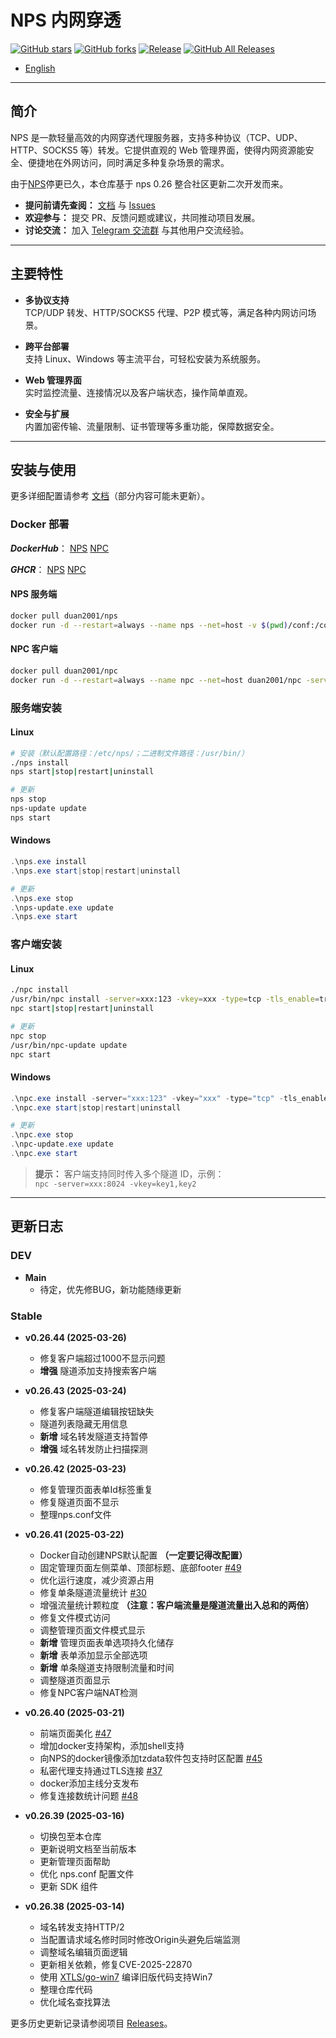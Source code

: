 # NPS 内网穿透

[![GitHub stars](https://img.shields.io/github/stars/djylb/nps.svg)](https://github.com/djylb/nps)
[![GitHub forks](https://img.shields.io/github/forks/djylb/nps.svg)](https://github.com/djylb/nps)
[![Release](https://github.com/djylb/nps/workflows/Release/badge.svg)](https://github.com/djylb/nps/actions)
[![GitHub All Releases](https://img.shields.io/github/downloads/djylb/nps/total)](https://github.com/djylb/nps/releases)

- [English](https://github.com/djylb/nps/blob/master/README_en.md)

---

## 简介

NPS 是一款轻量高效的内网穿透代理服务器，支持多种协议（TCP、UDP、HTTP、SOCKS5 等）转发。它提供直观的 Web 管理界面，使得内网资源能安全、便捷地在外网访问，同时满足多种复杂场景的需求。

由于[NPS](https://github.com/ehang-io/nps)停更已久，本仓库基于 nps 0.26 整合社区更新二次开发而来。

- **提问前请先查阅：**  [文档](https://d-jy.net/docs/nps/) 与 [Issues](https://github.com/djylb/nps/issues)
- **欢迎参与：**  提交 PR、反馈问题或建议，共同推动项目发展。
- **讨论交流：**  加入 [Telegram 交流群](https://t.me/npsdev) 与其他用户交流经验。

---

## 主要特性

- **多协议支持**  
  TCP/UDP 转发、HTTP/SOCKS5 代理、P2P 模式等，满足各种内网访问场景。

- **跨平台部署**  
  支持 Linux、Windows 等主流平台，可轻松安装为系统服务。

- **Web 管理界面**  
  实时监控流量、连接情况以及客户端状态，操作简单直观。

- **安全与扩展**  
  内置加密传输、流量限制、证书管理等多重功能，保障数据安全。

---

## 安装与使用

更多详细配置请参考 [文档](https://d-jy.net/docs/nps/)（部分内容可能未更新）。

### Docker 部署

***DockerHub***： [NPS](https://hub.docker.com/r/duan2001/nps) [NPC](https://hub.docker.com/r/duan2001/npc)

***GHCR***： [NPS](https://github.com/djylb/nps/pkgs/container/nps) [NPC](https://github.com/djylb/nps/pkgs/container/npc)

#### NPS 服务端
```bash
docker pull duan2001/nps
docker run -d --restart=always --name nps --net=host -v $(pwd)/conf:/conf -v /etc/localtime:/etc/localtime:ro duan2001/nps
```

#### NPC 客户端
```bash
docker pull duan2001/npc
docker run -d --restart=always --name npc --net=host duan2001/npc -server=xxx:123 -vkey=key1,key2 -tls_enable=true -log=off
```

### 服务端安装

#### Linux
```bash
# 安装（默认配置路径：/etc/nps/；二进制文件路径：/usr/bin/）
./nps install
nps start|stop|restart|uninstall

# 更新
nps stop
nps-update update
nps start
```

#### Windows
```powershell
.\nps.exe install
.\nps.exe start|stop|restart|uninstall

# 更新
.\nps.exe stop
.\nps-update.exe update
.\nps.exe start
```

### 客户端安装

#### Linux
```bash
./npc install
/usr/bin/npc install -server=xxx:123 -vkey=xxx -type=tcp -tls_enable=true -log=off
npc start|stop|restart|uninstall

# 更新
npc stop
/usr/bin/npc-update update
npc start
```

#### Windows
```powershell
.\npc.exe install -server="xxx:123" -vkey="xxx" -type="tcp" -tls_enable="true" -log="off"
.\npc.exe start|stop|restart|uninstall

# 更新
.\npc.exe stop
.\npc-update.exe update
.\npc.exe start
```

> **提示：** 客户端支持同时传入多个隧道 ID，示例：  
> `npc -server=xxx:8024 -vkey=key1,key2`

---

## 更新日志

### DEV

- **Main** 
  - 待定，优先修BUG，新功能随缘更新

### Stable

- **v0.26.44 (2025-03-26)** 
  - 修复客户端超过1000不显示问题
  - **增强** 隧道添加支持搜索客户端

- **v0.26.43 (2025-03-24)** 
  - 修复客户端隧道编辑按钮缺失
  - 隧道列表隐藏无用信息
  - **新增** 域名转发隧道支持暂停
  - **增强** 域名转发防止扫描探测

- **v0.26.42 (2025-03-23)** 
  - 修复管理页面表单Id标签重复
  - 修复隧道页面不显示
  - 整理nps.conf文件

- **v0.26.41 (2025-03-22)** 
  - Docker自动创建NPS默认配置 **（一定要记得改配置）**
  - 固定管理页面左侧菜单、顶部标题、底部footer [#49](https://github.com/djylb/nps/pull/49)
  - 优化运行速度，减少资源占用
  - 修复单条隧道流量统计 [#30](https://github.com/djylb/nps/issues/30)
  - 增强流量统计颗粒度 **（注意：客户端流量是隧道流量出入总和的两倍）**
  - 修复文件模式访问
  - 调整管理页面文件模式显示
  - **新增** 管理页面表单选项持久化储存
  - **新增** 表单添加显示全部选项
  - **新增** 单条隧道支持限制流量和时间
  - 调整隧道页面显示
  - 修复NPC客户端NAT检测  

- **v0.26.40 (2025-03-21)** 
  - 前端页面美化 [#47](https://github.com/djylb/nps/pull/47)
  - 增加docker支持架构，添加shell支持
  - 向NPS的docker镜像添加tzdata软件包支持时区配置 [#45](https://github.com/djylb/nps/issues/45)
  - 私密代理支持通过TLS连接 [#37](https://github.com/djylb/nps/issues/37)
  - docker添加主线分支发布
  - 修复连接数统计问题 [#48](https://github.com/djylb/nps/issues/48)

- **v0.26.39 (2025-03-16)** 
  - 切换包至本仓库
  - 更新说明文档至当前版本
  - 更新管理页面帮助
  - 优化 nps.conf 配置文件
  - 更新 SDK 组件

- **v0.26.38 (2025-03-14)** 
  - 域名转发支持HTTP/2
  - 当配置请求域名修时同时修改Origin头避免后端监测
  - 调整域名编辑页面逻辑
  - 更新相关依赖，修复CVE-2025-22870
  - 使用 [XTLS/go-win7](https://github.com/XTLS/go-win7) 编译旧版代码支持Win7
  - 整理仓库代码
  - 优化域名查找算法

更多历史更新记录请参阅项目 [Releases](https://github.com/djylb/nps/releases)。

